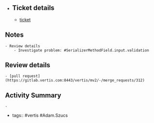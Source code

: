 - ## Ticket details
	- [ticket](https://gitlab.vertis.com:8443/vertis/mv2/-/issues/6764)
## Notes
	- Review details
		- Investigate problem: #SerializerMethodField.input.validation
## Review details
	- [pull request](https://gitlab.vertis.com:8443/vertis/mv2/-/merge_requests/312)
## Activity Summary
	-
- tags:: #vertis #Adam.Szucs